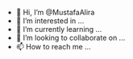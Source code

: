 - 👋 Hi, I’m @MustafaAlira
- 👀 I’m interested in ...
- 🌱 I’m currently learning ...
- 💞️ I’m looking to collaborate on ...
- 📫 How to reach me ...

<!---
MustafaAlira/MustafaAlira is a ✨ special ✨ repository because its `README.md` (this file) appears on your GitHub profile.
You can click the Preview link to take a look at your changes.
--->
